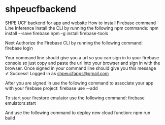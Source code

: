 # shpeucfbackend
SHPE UCF backend for app and website
How to install Firebase command Line Inference 
Install the CLI by running the following npm commands:
npm install --save firebase
npm -g install firebase-tools

Next Authorize the Firebase CLI by running the following command:
firebase login

Your command line should give you a url so you can sign in to your firebase console so just copy and paste the url into your browser and sign in with the browser.
Once signed in your command line should give you this message
✔  Success! Logged in as shpeucfapps@gmail.com

After you are signed in use the following command to associate your app with your firebase project:
firebase use --add

To start your firestore emulator use the following command:
firebase emulators:start

And use the following command to deploy new cloud function: 
npm run build


